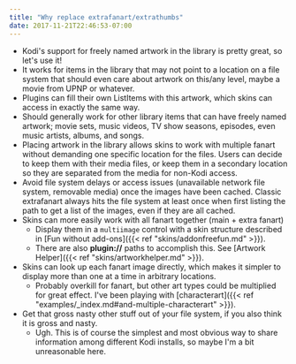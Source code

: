 ```yaml
---
title: "Why replace extrafanart/extrathumbs"
date: 2017-11-21T22:46:53-07:00
---
```


- Kodi's support for freely named artwork in the library is pretty great, so let's use it!
- It works for items in the library that may not point to a location on a file system that
  should even care about artwork on this/any level, maybe a movie from UPNP or whatever.
- Plugins can fill their own ListItems with this artwork, which skins can access in exactly the same way.
- Should generally work for other library items that can have freely named artwork;
  movie sets, music videos, TV show seasons, episodes, even music artists, albums, and songs.
- Placing artwork in the library allows skins to work with multiple fanart without demanding one
  specific location for the files. Users can decide to keep them with their media files, or keep
  them in a secondary location so they are separated from the media for non-Kodi access.
- Avoid file system delays or access issues (unavailable network file system, removable media) once
  the images have been cached. Classic extrafanart always hits the file system at least once
  when first listing the path to get a list of the images, even if they are all cached.
- Skins can more easily work with all fanart together (main + extra fanart)
  - Display them in a `multiimage` control with a skin structure described in
    [Fun without add-ons]({{< ref "skins/addonfreefun.md" >}}).
  - There are also **plugin://** paths to accomplish this.
    See [Artwork Helper]({{< ref "skins/artworkhelper.md" >}}).
- Skins can look up each fanart image directly, which makes it simpler to display more than
  one at a time in arbitrary locations.
  - Probably overkill for fanart, but other art types could be multiplied for great effect.
    I've been playing with [characterart]({{< ref "examples/_index.md#and-multiple-characterart" >}}).
- Get that gross nasty other stuff out of your file system, if you also think it is gross and nasty.
  - Ugh. This is of course the simplest and most obvious way to share information among different
    Kodi installs, so maybe I'm a bit unreasonable here.
